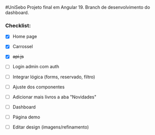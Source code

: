 #UniSebo
Projeto final em Angular 19.
Branch de desenvolvimento do dashboard.

### Checklist:
- [x] Home page
- [x] Carrossel
- [x] ~~api.js~~

- [ ] Login admin com auth 
- [ ] Integrar lógica (forms, reservado, filtro) 
- [ ] Ajuste dos componentes
- [ ] Adicionar mais livros a aba "Novidades"
- [ ] Dashboard
- [ ] Página demo
- [ ] Editar design (imagens/refinamento)
